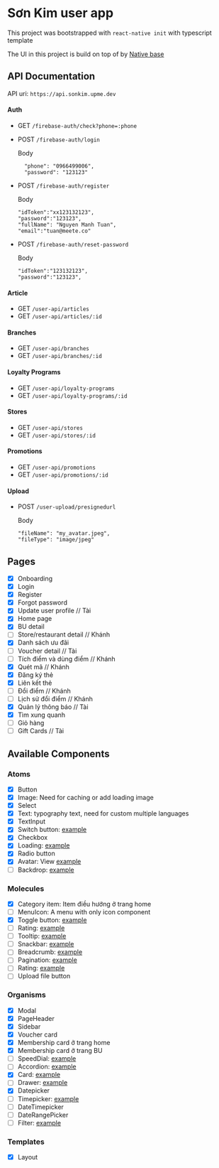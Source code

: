 # Sơn Kim user app

This project was bootstrapped with `react-native init` with typescript template

The UI in this project is build on top of by [Native base](https://docs.nativebase.io/)

## API Documentation

API uri: `https://api.sonkim.upme.dev`

#### Auth

- GET `/firebase-auth/check?phone=:phone`
- POST `/firebase-auth/login`
  
  Body
  
  ```
    "phone": "0966499006",
    "password": "123123"
    ```
  
- POST `/firebase-auth/register`

    Body
    ```
    "idToken":"xx123132123",
    "password":"123123",
    "fullName": "Nguyen Manh Tuan",
    "email":"tuan@meete.co"
    ```

- POST `/firebase-auth/reset-password`

    Body
    ```
    "idToken":"123132123",
    "password":"123123",
    ```

#### Article

- GET `/user-api/articles`
- GET `/user-api/articles/:id`

#### Branches

- GET `/user-api/branches`
- GET `/user-api/branches/:id`

#### Loyalty Programs

- GET `/user-api/loyalty-programs`
- GET `/user-api/loyalty-programs/:id`

#### Stores

- GET `/user-api/stores`
- GET `/user-api/stores/:id`

#### Promotions

- GET `/user-api/promotions`
- GET `/user-api/promotions/:id`

#### Upload
- POST `/user-upload/presignedurl`

    Body
    ```
    "fileName": "my_avatar.jpeg",
    "fileType": "image/jpeg"
    ```

## Pages

-  [x] Onboarding
-  [x] Login
-  [x] Register
-  [x] Forgot password
-  [x] Update user profile  //  Tài
-  [x] Home page
-  [x] BU detail
-  [ ] Store/restaurant detail  //  Khánh
-  [x] Danh sách ưu đãi
-  [ ] Voucher detail  //  Tài
-  [ ] Tích điểm và dùng điểm  //  Khánh
-  [x] Quét mã     //  Khánh
-  [x] Đăng ký thẻ
-  [x] Liên kết thẻ
-  [ ] Đổi điểm    // Khánh
-  [ ] Lịch sử đổi điểm    // Khánh
-  [x] Quản lý thông báo // Tài
-  [x] Tìm xung quanh
-  [ ] Giỏ hàng
-  [ ] Gift Cards   //  Tài

## Available Components

### Atoms

- [x] Button
- [x] Image: Need for caching or add loading image
- [x] Select
- [x] Text: typography text, need for custom multiple languages
- [x] TextInput
- [x] Switch button: [example](https://mui.com/components/switches/)
- [x] Checkbox
- [x] Loading: [example](https://mui.com/components/progress/)
- [x] Radio button
- [x] Avatar: View [example](https://mui.com/components/avatars/)
- [ ] Backdrop: [example](https://mui.com/components/backdrop/)

### Molecules

- [x] Category item: Item điều hướng ở trang home
- [ ] MenuIcon: A menu with only icon component
- [x] Toggle button: [example](https://mui.com/components/toggle-button/)
- [ ] Rating: [example](https://mui.com/components/rating/)
- [ ] Tooltip: [example](https://mui.com/components/tooltips/)
- [ ] Snackbar: [example](https://mui.com/components/snackbars/)
- [ ] Breadcrumb: [example](https://mui.com/components/breadcrumbs/)
- [ ] Pagination: [example](https://mui.com/components/pagination/)
- [ ] Rating: [example](https://mui.com/components/rating/)
- [ ] Upload file button

### Organisms

- [x] Modal
- [x] PageHeader
- [x] Sidebar
- [x] Voucher card
- [x] Membership card ở trang home
- [x] Membership card ở trang BU
- [ ] SpeedDial: [example](https://mui.com/components/speed-dial/)
- [ ] Accordion: [example](https://mui.com/components/accordion/)
- [x] Card: [example](https://mui.com/components/cards/)
- [ ] Drawer: [example](https://mui.com/components/drawers/)
- [x] Datepicker
- [ ] Timepicker: [example](https://mui.com/components/time-picker/)
- [ ] DateTimepicker
- [ ] DateRangePicker
- [ ] Filter: [example](https://mui.com/components/data-grid/filtering/)

### Templates

- [x] Layout
